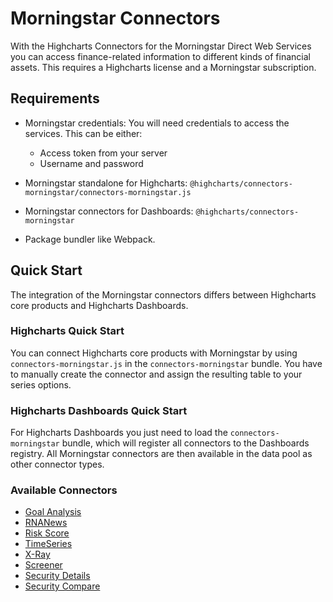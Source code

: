 # Morningstar Connectors

With the Highcharts Connectors for the Morningstar Direct Web Services you can
access finance-related information to different kinds of financial assets. This
requires a Highcharts license and a Morningstar subscription.



## Requirements

* Morningstar credentials: You will need credentials to access the services.
  This can be either:
  - Access token from your server
  - Username and password

* Morningstar standalone for Highcharts:
  `@highcharts/connectors-morningstar/connectors-morningstar.js`

* Morningstar connectors for Dashboards:
  `@highcharts/connectors-morningstar`

* Package bundler like Webpack.



## Quick Start

The integration of the Morningstar connectors differs between Highcharts core
products and Highcharts Dashboards.



### Highcharts Quick Start

You can connect Highcharts core products with Morningstar by using
`connectors-morningstar.js` in the `connectors-morningstar` bundle. You have to manually create the connector and
assign the resulting table to your series options.



### Highcharts Dashboards Quick Start

For Highcharts Dashboards you just need to load the `connectors-morningstar`
bundle, which will register all connectors to the Dashboards registry. All
Morningstar connectors are then available in the data pool as other connector
types.



### Available Connectors

* [Goal Analysis](https://www.highcharts.com/docs/morningstar/goal-analysis)
* [RNANews](https://www.highcharts.com/docs/morningstar/regulatory-news-announcements)
* [Risk Score](https://www.highcharts.com/docs/morningstar/risk-score)
* [TimeSeries](https://www.highcharts.com/docs/morningstar/time-series/time-series)
* [X-Ray](https://www.highcharts.com/docs/morningstar/x-ray)
* [Screener](https://www.highcharts.com/docs/morningstar/screeners/screener)
* [Security Details](https://www.highcharts.com/docs/morningstar/security-details)
* [Security Compare](https://www.highcharts.com/docs/morningstar/security-compare)
